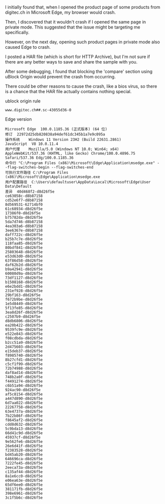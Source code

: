 I initially found that, when I opened the product page of some products from digitec.ch in Microsoft Edge, my browser would crash.

Then, I discovered that it wouldn't crash if I opened the same page in private mode. This suggested that the issue might be targeting me specifically.

However, on the next day, opening such product pages in private mode also caused Edge to crash.

I posted a HAR file (which is short for HTTP Archive), but I'm not sure if there are any better ways to save and share the sample with you.

After some debugging, I found that blocking the 'compare' section using uBlock Origin would prevent the crash from occurring.

There could be other reasons to cause the crash, like a bios virus, so there is a chance that the HAR file actually contains nothing special.

ublock origin rule
```
www.digitec.ch##.sc-43055d36-0
```

Edge version
```
Microsoft Edge	100.0.1185.36 (正式版本) (64 位) 
修订	22972d25db820838a94def61dc345b1a7e9c095a
操作系统	Windows 11 Version 23H2 (Build 22631.2861)
JavaScript	V8 10.0.11.4
用户代理	Mozilla/5.0 (Windows NT 10.0; Win64; x64) AppleWebKit/537.36 (KHTML, like Gecko) Chrome/100.0.4896.75 Safari/537.36 Edg/100.0.1185.36
命令行	"C:\Program Files (x86)\Microsoft\Edge\Application\msedge.exe" --flag-switches-begin --flag-switches-end
可执行文件路径	C:\Program Files (x86)\Microsoft\Edge\Application\msedge.exe
用户配置路径	C:\Users\defaultuser\AppData\Local\Microsoft\Edge\User Data\Default
差异	40d468f2-d8d26f5e
ce63058c-d8b87158
cd52e6f7-d8b87158
8d569531-62714bf0
61c68934-d8d26f5e
17386f0-d8d26f5e
b75782da-d8d26f5e
5da7d746-d8b87158
4ea303a6-d8b87158
3ee6367e-d8b87158
daff722c-d8d26f5e
b25b7c7e-d8d26f5e
118faa85-d8d26f5e
80bdf841-d8d26f5e
25803648-d8d26f5e
e53d63d0-d8d26f5e
63f86d58-d8d26f5e
daf62b2d-d8d26f5e
b9a42941-d8d26f5e
60080d9a-d8d26f5e
73df1127-d8d26f5e
b1508168-d8d26f5e
e6e2bdd1-d8d26f5e
231ef928-d8d26f5e
29bf163-d8d26f5e
f672b9be-d8d26f5e
1e5d8449-d8d26f5e
5f13fe85-d8d26f5e
3ea8d26f-d8d26f5e
c2507b9-d8d26f5e
d8db6806-d8d26f5e
ea20b422-d8d26f5e
9539fc9e-d8d26f5e
e522e843-d8d26f5e
f08cdbda-d8d26f5e
b2cc51a9-d8d26f5e
2d475603-d8d26f5e
e15deb37-d8d26f5e
f8985740-d8d26f5e
8b27cfd1-d8d26f5e
c5cf1f99-d8d26f5e
72b74988-d8d26f5e
daf8ad14-d8d26f5e
748b2a0f-d8d26f5e
f4491274-d8d26f5e
c6b51a94-d8d26f5e
924ac90-d8d26f5e
af5c8154-d8d26f5e
a447d890-d8d26f5e
6d7aa022-d8d26f5e
22267758-d8d26f5e
63e4737a-d8d26f5e
7b22b86f-d8d26f5e
f8645af2-d8d26f5e
cdd8d632-d8d26f5e
5c9bda13-d8d26f5e
66d41c9d-d8d26f5e
45937cf-d8d26f5e
9e562fe6-d8d26f5e
26e6d41f-d8d26f5e
f2383528-d8d26f5e
bd45ab20-d8d26f5e
646696ca-d8d26f5e
7222fe45-d8d26f5e
2eeca73a-d8d26f5e
c135af44-d8d26f5e
8a1e6cc0-d8d26f5e
e06ea63e-d8d26f5e
65df6ee0-d8d26f5e
381171fb-d8d26f5e
398e6961-d8d26f5e
3c1f5b6c-d8d26f5e
```
